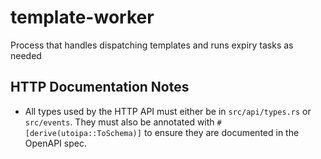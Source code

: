 # template-worker
Process that handles dispatching templates and runs expiry tasks as needed

## HTTP Documentation Notes

- All types used by the HTTP API must either be in ``src/api/types.rs`` or ``src/events``. They must also be annotated with `#[derive(utoipa::ToSchema)]` to ensure they are documented in the OpenAPI spec.